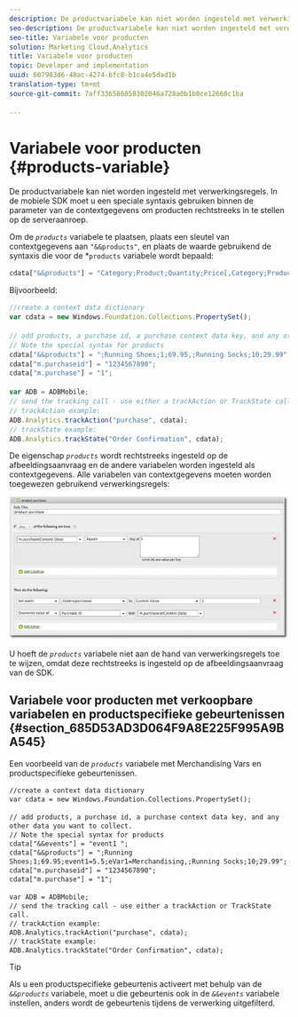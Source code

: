 ```yaml
---
description: De productvariabele kan niet worden ingesteld met verwerkingsregels. In de mobiele SDK moet u een speciale syntaxis gebruiken binnen de parameter van de contextgegevens om producten rechtstreeks in te stellen op de serveraanroep.
seo-description: De productvariabele kan niet worden ingesteld met verwerkingsregels. In de mobiele SDK moet u een speciale syntaxis gebruiken binnen de parameter van de contextgegevens om producten rechtstreeks in te stellen op de serveraanroep.
seo-title: Variabele voor producten
solution: Marketing Cloud,Analytics
title: Variabele voor producten
topic: Developer and implementation
uuid: 607983d6-48ac-4274-bfc8-b1ca4e5dad1b
translation-type: tm+mt
source-git-commit: 7aff336586058302046a728a0b1b0ce12660c1ba

---
```



# Variabele voor producten {#products-variable}

De productvariabele kan niet worden ingesteld met verwerkingsregels. In de mobiele SDK moet u een speciale syntaxis gebruiken binnen de parameter van de contextgegevens om producten rechtstreeks in te stellen op de serveraanroep.

Om de *`products`* variabele te plaatsen, plaats een sleutel van contextgegevens aan `"&&products"`, en plaats de waarde gebruikend de syntaxis die voor de *`products` variabele wordt bepaald:

```js
cdata["&&products"] = "Category;Product;Quantity;Price[,Category;Product;Quantity;Price]";
```

Bijvoorbeeld:

```js
//create a context data dictionary 
var cdata = new Windows.Foundation.Collections.PropertySet(); 
 
// add products, a purchase id, a purchase context data key, and any other data you want to collect. 
// Note the special syntax for products 
cdata["&&products"] = ";Running Shoes;1;69.95,;Running Socks;10;29.99"; 
cdata["m.purchaseid"] = "1234567890"; 
cdata["m.purchase"] = "1"; 
 
var ADB = ADBMobile; 
// send the tracking call - use either a trackAction or TrackState call. 
// trackAction example: 
ADB.Analytics.trackAction("purchase", cdata); 
// trackState example: 
ADB.Analytics.trackState("Order Confirmation", cdata);
```

De eigenschap *`products`* wordt rechtstreeks ingesteld op de afbeeldingsaanvraag en de andere variabelen worden ingesteld als contextgegevens. Alle variabelen van contextgegevens moeten worden toegewezen gebruikend verwerkingsregels:

![](assets/products-procrules.png)

U hoeft de *`products`* variabele niet aan de hand van verwerkingsregels toe te wijzen, omdat deze rechtstreeks is ingesteld op de afbeeldingsaanvraag van de SDK.

## Variabele voor producten met verkoopbare variabelen en productspecifieke gebeurtenissen {#section_685D53AD3D064F9A8E225F995A9BA545}

Een voorbeeld van de *`products`* variabele met Merchandising Vars en productspecifieke gebeurtenissen.

```
//create a context data dictionary 
var cdata = new Windows.Foundation.Collections.PropertySet(); 
  
// add products, a purchase id, a purchase context data key, and any other data you want to collect. 
// Note the special syntax for products 
cdata["&&events"] = "event1 "; 
cdata["&&products"] = ";Running Shoes;1;69.95;event1=5.5;eVar1=Merchandising,;Running Socks;10;29.99"; 
cdata["m.purchaseid"] = "1234567890"; 
cdata["m.purchase"] = "1"; 
  
var ADB = ADBMobile; 
// send the tracking call - use either a trackAction or TrackState call. 
// trackAction example: 
ADB.Analytics.trackAction("purchase", cdata); 
// trackState example: 
ADB.Analytics.trackState("Order Confirmation", cdata);
```

>[!TIP]
>
>Als u een productspecifieke gebeurtenis activeert met behulp van de *`&&products`* variabele, moet u die gebeurtenis ook in de *`&&events`* variabele instellen, anders wordt de gebeurtenis tijdens de verwerking uitgefilterd.

